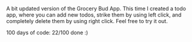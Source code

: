 A bit updated version of the Grocery Bud App. This time I created a todo app, where you can add new todos, strike them by using left click, and completely delete them by using right click. Feel free to try it out.

100 days of code:
22/100 done :)